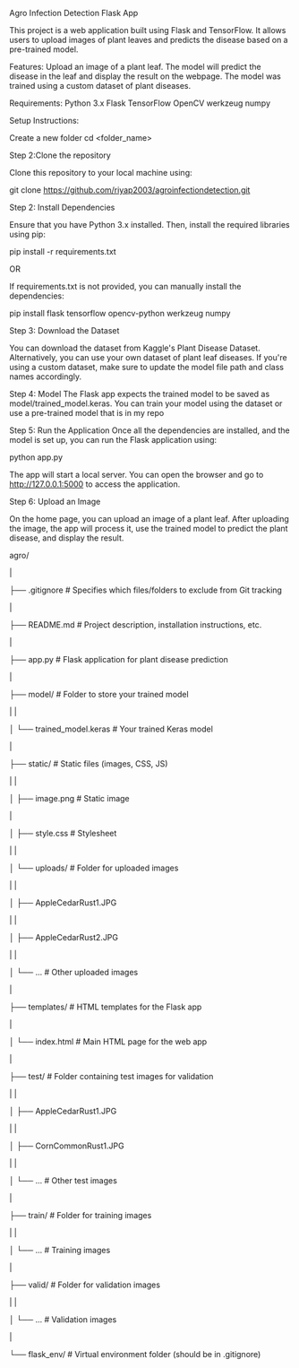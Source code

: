 Agro Infection Detection Flask App



This project is a web application built using Flask and TensorFlow. It allows users to upload images of plant leaves and predicts the disease based on a pre-trained model.




Features:
Upload an image of a plant leaf.
The model will predict the disease in the leaf and display the result on the webpage.
The model was trained using a custom dataset of plant diseases.





Requirements:
Python 3.x
Flask
TensorFlow
OpenCV
werkzeug
numpy




Setup Instructions:

Create a new folder
cd <folder_name>


Step 2:Clone the repository



Clone this repository to your local machine using:


git clone https://github.com/riyap2003/agroinfectiondetection.git



Step 2: Install Dependencies




Ensure that you have Python 3.x installed. Then, install the required libraries using pip:



pip install -r requirements.txt



OR



If requirements.txt is not provided, you can manually install the dependencies:



pip install flask tensorflow opencv-python werkzeug numpy


Step 3: Download the Dataset



You can download the dataset from Kaggle's Plant Disease Dataset. Alternatively, you can use your own dataset of plant leaf diseases. If you're using a custom dataset, make sure to update the model file path and class names accordingly.



Step 4: Model
The Flask app expects the trained model to be saved as model/trained_model.keras.
You can train your model using the dataset or use a pre-trained model that is in my repo



Step 5: Run the Application
Once all the dependencies are installed, and the model is set up, you can run the Flask application using:



python app.py


The app will start a local server. You can open the browser and go to http://127.0.0.1:5000 to access the application.



Step 6: Upload an Image



On the home page, you can upload an image of a plant leaf.
After uploading the image, the app will process it, use the trained model to predict the plant disease, and display the result.







agro/

|

├── .gitignore               # Specifies which files/folders to exclude from Git tracking

|

├── README.md                # Project description, installation instructions, etc.

|

├── app.py                    # Flask application for plant disease prediction

|

├── model/                    # Folder to store your trained model

|   |

│   └── trained_model.keras   # Your trained Keras model

|

├── static/                   # Static files (images, CSS, JS)

|   |

│   ├── image.png             # Static image

|

│   ├── style.css             # Stylesheet

|   |

│   └── uploads/              # Folder for uploaded images

|       |

│       ├── AppleCedarRust1.JPG

|       |

│       ├── AppleCedarRust2.JPG

|       |

│       └── ...               # Other uploaded images

|

├── templates/                # HTML templates for the Flask app

|

│   └── index.html            # Main HTML page for the web app

|

├── test/                     # Folder containing test images for validation

|   |

│   ├── AppleCedarRust1.JPG

|   |

│   ├── CornCommonRust1.JPG

|   |

│   └── ...                   # Other test images

|

├── train/                    # Folder for training images

|   |

│   └── ...                   # Training images

|

├── valid/                    # Folder for validation images

|   |

│   └── ...                   # Validation images

|

└── flask_env/                # Virtual environment folder (should be in .gitignore)








